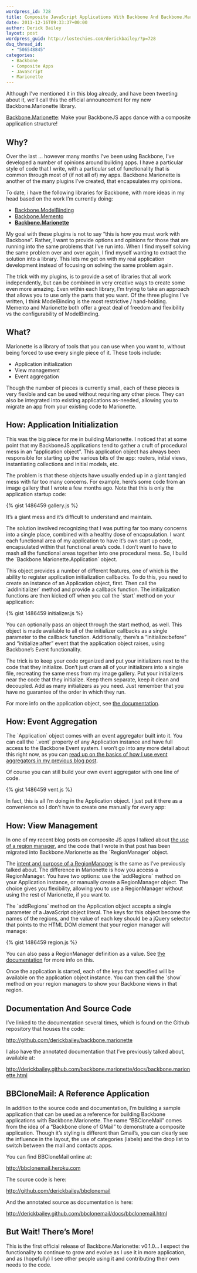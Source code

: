 ```yaml
---
wordpress_id: 728
title: Composite JavaScript Applications With Backbone And Backbone.Marionette
date: 2011-12-16T09:33:37+00:00
author: Derick Bailey
layout: post
wordpress_guid: http://lostechies.com/derickbailey/?p=728
dsq_thread_id:
  - "506548845"
categories:
  - Backbone
  - Composite Apps
  - JavaScript
  - Marionette
---
```

Although I&#8217;ve mentioned it in this blog already, and have been tweeting about it, we&#8217;ll call this the official announcement for my new Backbone.Marionette library.

[Backbone.Marionette](http://github.com/derickbailey/backbone.marionette): Make your BackboneJS apps dance with a composite application structure!

## Why?

Over the last … however many months I&#8217;ve been using Backbone, I&#8217;ve developed a number of opinions around building apps. I have a particular style of code that I write, with a particular set of functionality that is common through most of (if not all of) my apps. Backbone.Marionette is another of the many plugins I&#8217;ve created, that encapsulates my opinions.

To date, i have the following libraries for Backbone, with more ideas in my head based on the work I&#8217;m currently doing:

  * [Backbone.ModelBinding](http://github.com/derickbailey/backbone.modelbinding)
  * [Backbone.Memento](http://github.com/derickbailey/backbone.memento)
  * **[Backbone.Marionette](http://github.com/derickbailey/backbone.marionette)**

My goal with these plugins is not to say &#8220;this is how you must work with Backbone&#8221;. Rather, I want to provide options and opinions for those that are running into the same problems that I&#8217;ve run into. When I find myself solving the same problem over and over again, I find myself wanting to extract the solution into a library. This lets me get on with my real application development instead of focusing on solving the same problem again.

The trick with my plugins, is to provide a set of libraries that all work independently, but can be combined in very creative ways to create some even more amazing. Even within each library, I&#8217;m trying to take an approach that allows you to use only the parts that you want. Of the three plugins I&#8217;ve written, I think ModelBinding is the most restrictive / hand-holding. Memento and Marionette both offer a great deal of freedom and flexibility vs the configurability of ModelBinding.

## What?

Marionette is a library of tools that you can use when you want to, without being forced to use every single piece of it. These tools include:

  * Application initialization
  * View management
  * Event aggregation

Though the number of pieces is currently small, each of these pieces is very flexible and can be used without requiring any other piece. They can also be integrated into existing applications as-needed, allowing you to migrate an app from your existing code to Marionette.

## How: Application Initialization

This was the big piece for me in building Marionette. I noticed that at some point that my BackboneJS applications tend to gather a cruft of procedural mess in an &#8220;application object&#8221;. This application object has always been responsible for starting up the various bits of the app: routers, initial views, instantiating collections and initial models, etc.

The problem is that these objects have usually ended up in a giant tangled mess with far too many concerns. For example, here&#8217;s some code from an image gallery that I wrote a few months ago. Note that this is only the application startup code:

{% gist 1486459 gallery.js %}

It&#8217;s a giant mess and it&#8217;s difficult to understand and maintain.

The solution involved recognizing that I was putting far too many concerns into a single place, combined with a healthy dose of encapsulation. I want each functional area of my application to have it&#8217;s own start up code, encapsulated within that functional area&#8217;s code. I don&#8217;t want to have to mash all the functional areas together into one procedural mess. So, I build the \`Backbone.Marionette.Application\` object.

This object provides a number of different features, one of which is the ability to register application initialization callbacks. To do this, you need to create an instance of an Application object, first. Then call the \`addInitializer\` method and provide a callback function. The initialization functions are then kicked off when you call the \`start\` method on your application:

{% gist 1486459 initializer.js %}

You can optionally pass an object through the start method, as well. This object is made available to all of the initializer callbacks as a single parameter to the callback function. Additionally, there&#8217;s a &#8220;initialize:before&#8221; and &#8220;initialize:after&#8221; event that the application object raises, using Backbone&#8217;s Event functionality.

The trick is to keep your code organized and put your initializers next to the code that they initialize. Don&#8217;t just cram all of your initializers into a single file, recreating the same mess from my image gallery. Put your initializers near the code that they initialize. Keep them separate, keep it clean and decoupled. Add as many initializers as you need. Just remember that you have no guarantee of the order in which they run.

For more info on the application object, see [the documentation](http://github.com/derickbailey/backbone.marionette).

## How: Event Aggregation

The \`Application\` object comes with an event aggregator built into it. You can call the \`.vent\` property of any Application instance and have full access to the Backbone Event system. I won&#8217;t go into any more detail about this right now, as you can [read up on the basics of how I use event aggregators in my previous blog post](http://lostechies.com/derickbailey/2011/07/19/references-routing-and-the-event-aggregator-coordinating-views-in-backbone-js/).

Of course you can still build your own event aggregator with one line of code.

{% gist 1486459 vent.js %}

In fact, this is all I&#8217;m doing in the Application object. I just put it there as a convenience so I don&#8217;t have to create one manually for every app:

## How: View Management

In one of my recent blog posts on composite JS apps I talked about [the use of a region manager](http://lostechies.com/derickbailey/2011/09/15/zombies-run-managing-page-transitions-in-backbone-apps/), and the code that I wrote in that post has been migrated into Backbone.Marionette as the \`RegionManager\` object.

The [intent and purpose of a RegionManager](http://lostechies.com/derickbailey/2011/12/12/composite-js-apps-regions-and-region-managers/) is the same as I&#8217;ve previously talked about. The difference in Marionette is how you access a RegionManager. You have two options: use the \`addRegions\` method on your Application instance, or manually create a RegionManager object. The choice gives you flexibility, allowing you to use a RegionManager without using the rest of Marionette, if you want to.

The \`addRegions\` method on the Application object accepts a single parameter of a JavaScript object literal. The keys for this object become the names of the regions, and the value of each key should be a jQuery selector that points to the HTML DOM element that your region manager will manage:

{% gist 1486459 region.js %}

You can also pass a RegionManager definition as a value. See [the documentation](http://github.com/derickbailey/backbone.marionette) for more info on this.

Once the application is started, each of the keys that specified will be available on the application object instance. You can then call the \`show\` method on your region managers to show your Backbone views in that region.

## Documentation And Source Code

I&#8217;ve linked to the documentation several times, which is found on the Github repository that houses the code:

<http://github.com/derickbailey/backbone.marionette>

I also have the annotated documentation that I&#8217;ve previously talked about, available at:

<http://derickbailey.github.com/backbone.marionette/docs/backbone.marionette.html>

## BBCloneMail: A Reference Application

In addition to the source code and documentation, I&#8217;m building a sample application that can be used as a reference for building Backbone applications with Backbone.Marionette. The name &#8220;BBCloneMail&#8221; comes from the idea of a &#8220;Backbone clone of GMail&#8221; to demonstrate a composite application. Though it&#8217;s styling is different than Gmail&#8217;s, you can clearly see the influence in the layout, the use of categories (labels) and the drop list to switch between the mail and contacts apps.

You can find BBCloneMail online at:

<http://bbclonemail.heroku.com>

The source code is here:

<http://github.com/derickbailey/bbclonemail>

And the annotated source as documentation is here:

<http://derickbailey.github.com/bbclonemail/docs/bbclonemail.html>

## But Wait! There&#8217;s More!

This is the first official release of Backbone.Marionette: v0.1.0… I expect the functionality to continue to grow and evolve as I use it in more application, and as (hopefully) I see other people using it and contributing their own needs to the code.
